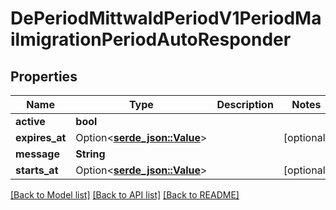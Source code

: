 # DePeriodMittwaldPeriodV1PeriodMailmigrationPeriodAutoResponder

## Properties

Name | Type | Description | Notes
------------ | ------------- | ------------- | -------------
**active** | **bool** |  | 
**expires_at** | Option<[**serde_json::Value**](.md)> |  | [optional]
**message** | **String** |  | 
**starts_at** | Option<[**serde_json::Value**](.md)> |  | [optional]

[[Back to Model list]](../README.md#documentation-for-models) [[Back to API list]](../README.md#documentation-for-api-endpoints) [[Back to README]](../README.md)


